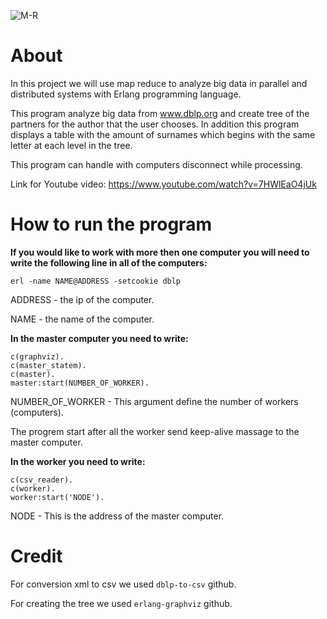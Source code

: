 ![M-R](https://user-images.githubusercontent.com/62119972/128590576-f5e8bb49-d291-4580-bd0d-bec1258d74a0.png)

# About

In this project we will use map reduce to analyze big data in parallel and distributed systems with Erlang programming language.

This program analyze big data from www.dblp.org and create tree of the partners for the author that the user chooses. In addition this program displays a table with the amount of surnames which begins with the same letter at each level in the tree.

This program can handle with computers disconnect while processing. 

Link for Youtube video: https://www.youtube.com/watch?v=7HWlEaO4jUk


# How to run the program
**If you would like to work with more then one computer you will need to write the following line in all of the computers:**
```
erl -name NAME@ADDRESS -setcookie dblp
```

ADDRESS - the ip of the computer.

NAME - the name of the computer.

**In the master computer you need to write:**

```
c(graphviz).
c(master_statem).
c(master).
master:start(NUMBER_OF_WORKER).
```

NUMBER_OF_WORKER -  This argument define the number of workers (computers).

The progrem start after all the worker send keep-alive massage to the master computer. 

**In the worker you need to write:**

```
c(csv_reader). 
c(worker).
worker:start('NODE').
```

NODE - This is the address of the master computer. 

# Credit

For conversion xml to csv we used ```dblp-to-csv``` github.

For creating the tree we used ```erlang-graphviz``` github.
